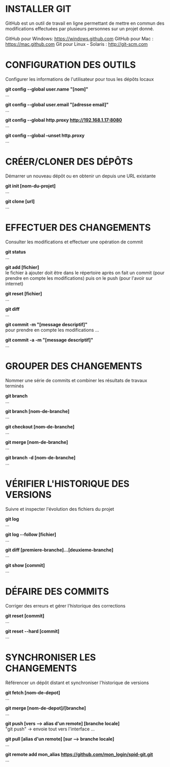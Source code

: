 INSTALLER GIT
=============
GitHub est un outil de travail en ligne permettant de mettre en commun des modifications effectuées par plusieurs personnes sur un projet donné.

GitHub pour Windows: https://windows.github.com
GitHub pour Mac : https://mac.github.com
Git pour Linux - Solaris : http://git-scm.com

CONFIGURATION DES OUTILS
========================
Configurer les informations de l'utilisateur pour tous les dépôts locaux

**git config --global user.name "[nom]"**  
...

**git config --global user.email "[adresse email]"**  
...

**git config --global http.proxy http://192.168.1.17:8080**    
...

**git config --global –unset http.proxy**  
...

CRÉER/CLONER DES DÉPÔTS
=======================
Démarrer un nouveau dépôt ou en obtenir un depuis une URL existante
 
**git init [nom-du-projet]**  
...

**git clone [url]**  
...

EFFECTUER DES CHANGEMENTS
=========================
Consulter les modifications et effectuer une opération de commit

**git status**  
...

**git add [fichier]**  
le fichier à ajouter doit être dans le répertoire
après on fait un commit (pour prendre en compte les modifications)
puis on le push (pour l'avoir sur internet)


**git reset [fichier]**  
...

**git diff**  
...

**git commit -m "[message descriptif]"**  
pour prendre en compte les modifications
...

**git commit -a -m "[message descriptif]"**  
...

GROUPER DES CHANGEMENTS
=======================
Nommer une série de commits et combiner les résultats de travaux terminés

**git branch**  
...

**git branch [nom-de-branche]**  
...

**git checkout [nom-de-branche]**  
...

**git merge [nom-de-branche]**  
...

**git branch -d [nom-de-branche]**  
...

VÉRIFIER L'HISTORIQUE DES VERSIONS
==================================
Suivre et inspecter l'évolution des fichiers du projet

**git log**  
...

**git log --follow [fichier]**  
...

**git diff [premiere-branche]...[deuxieme-branche]**  
...

**git show [commit]**  
...

DÉFAIRE DES COMMITS
===================
Corriger des erreurs et gérer l'historique des corrections

**git reset [commit]**  
...

**git reset --hard [commit]**  
...

SYNCHRONISER LES CHANGEMENTS
============================
Référencer un dépôt distant et synchroniser l'historique de versions

**git fetch [nom-de-depot]**  
...

**git merge [nom-de-depot]/[branche]**  
...

**git push [vers --> alias d'un remote] [branche locale]**  
"git push" -> envoie tout vers l'interface
...

**git pull [alias d'un remote] [sur --> branche locale]**  
...

**git remote add mon_alias https://github.com/mon_login/spid-git.git**  
...
